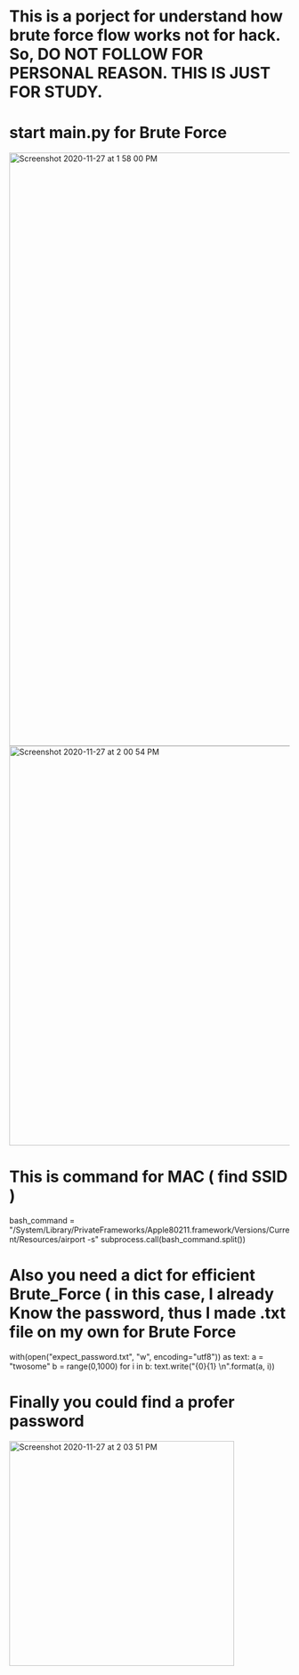 # This is a porject for understand how brute force flow works not for hack. So, DO NOT FOLLOW FOR PERSONAL REASON. THIS IS JUST FOR STUDY. 



# start main.py for Brute Force

<img width="1066" alt="Screenshot 2020-11-27 at 1 58 00 PM" src="https://user-images.githubusercontent.com/66229916/100412957-6c5c3f80-30b9-11eb-93ee-fcd121ce0744.png">


<img width="718" alt="Screenshot 2020-11-27 at 2 00 54 PM" src="https://user-images.githubusercontent.com/66229916/100412964-6fefc680-30b9-11eb-932a-8af9a27eec86.png">



# This is command for MAC ( find SSID ) 

  bash_command = "/System/Library/PrivateFrameworks/Apple80211.framework/Versions/Current/Resources/airport -s"
  subprocess.call(bash_command.split())
  
# Also you need a dict for efficient Brute_Force ( in this case, I already Know the password, thus I made .txt file on my own for Brute Force

  with(open("expect_password.txt", "w", encoding="utf8")) as text:
    a = "twosome"
    b = range(0,1000)
    for i in b:
        text.write("{0}{1} \n".format(a, i))

 
 # Finally you could find a profer password
 
 <img width="404" alt="Screenshot 2020-11-27 at 2 03 51 PM" src="https://user-images.githubusercontent.com/66229916/100412971-72eab700-30b9-11eb-9b85-c234f3bb059e.png">
